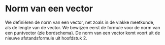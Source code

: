 # Norm van een vector

We definiëren de norm van een vector, net zoals in
de vlakke meetkunde, als de lengte van de vector.
We bewijzen eerst de formule voor de norm van een
puntvector (zie bordschema). De norm van een vector
komt voort uit de nieuwe afstandsformule uit
hoofdstuk 2.